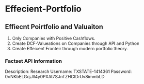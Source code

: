 # Effecient-Portfolio

## Effiecnt Poirtfolio and Valuaiton
1. Only Companies with Positive Cashflows. 
2. Create DCF-Valueations on Companies through API and Python 
3. Create Effeicent Fronteir through modern portfolio theory. 

### Factset API Information
Description: Research
Username: TXSTATE-1414361
Password: 0oNKbELGcjJIl4y0PXAt7SJnTZHCIDrUv8immbLD
